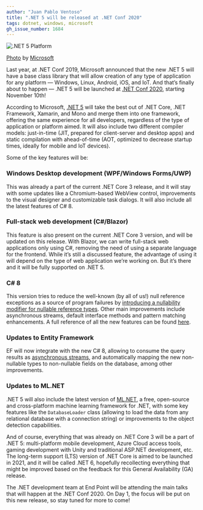 ```yaml
---
author: "Juan Pablo Ventoso"
title: ".NET 5 will be released at .NET Conf 2020"
tags: dotnet, windows, microsoft
gh_issue_number: 1684
---
```


![.NET 5 Platform](/blog/2020/11/04/dotnet-5-released-net-conf-2020/dotnet-5-platform.png)

[Photo](https://devblogs.microsoft.com/dotnet/introducing-net-5/) by [Microsoft](https://www.microsoft.com/)

Last year, at .NET Conf 2019, Microsoft announced that the new .NET 5 will have a base class library that will allow creation of any type of application for any platform — Windows, Linux, Android, iOS, and IoT. And that’s finally about to happen — .NET 5 will be launched at [.NET Conf 2020](https://www.dotnetconf.net/), starting November 10th!

According to Microsoft, [.NET 5](https://devblogs.microsoft.com/dotnet/introducing-net-5/) will take the best out of .NET Core, .NET Framework, Xamarin, and Mono and merge them into one framework, offering the same experience for all developers, regardless of the type of application or platform aimed. It will also include two different compiler models: just-in-time (JIT, prepared for client-server and desktop apps) and static compilation with ahead-of-time (AOT, optimized to decrease startup times, ideally for mobile and IoT devices).

Some of the key features will be:

### Windows Desktop development (WPF/Windows Forms/UWP)

This was already a part of the current .NET Core 3 release, and it will stay with some updates like a Chromium-based WebView control, improvements to the visual designer and customizable task dialogs. It will also include all the latest features of C# 8.

### Full-stack web development (C#/Blazor)

This feature is also present on the current .NET Core 3 version, and will be updated on this release. With Blazor, we can write full-stack web applications only using C#, removing the need of using a separate language for the frontend. While it’s still a discussed feature, the advantage of using it will depend on the type of web application we’re working on. But it’s there and it will be fully supported on .NET 5.

### C# 8

This version tries to reduce the well-known (by all of us!) null reference exceptions as a source of program failures by [introducing a nullability modifier for nullable reference types](https://docs.microsoft.com/en-us/archive/msdn-magazine/2018/february/essential-net-csharp-8-0-and-nullable-reference-types). Other main improvements include asynchronous streams, default interface methods and pattern matching enhancements. A full reference of all the new features can be found [here](https://docs.microsoft.com/en-us/dotnet/csharp/whats-new/csharp-8).

### Updates to Entity Framework

EF will now integrate with the new C# 8, allowing to consume the query results as [asynchronous streams](https://docs.microsoft.com/en-us/dotnet/csharp/whats-new/csharp-8#asynchronous-streams), and automatically mapping the new non-nullable types to non-nullable fields on the database, among other improvements.

### Updates to ML.NET

.NET 5 will also include the latest version of [ML.NET](https://dotnet.microsoft.com/learn/ml-dotnet/what-is-mldotnet), a free, open-source and cross-platform machine learning framework for .NET, with some key features like the `DatabaseLoader` class (allowing to load the data from any relational database with a connection string) or improvements to the object detection capabilities.

And of course, everything that was already on .NET Core 3 will be a part of .NET 5: multi-platform mobile development, Azure Cloud access tools, gaming development with Unity and traditional ASP.NET development, etc. The long-term support (LTS) version of .NET Core is aimed to be launched in 2021, and it will be called .NET 6, hopefully recollecting everything that might be improved based on the feedback for this General Availability (GA) release.

The .NET development team at End Point will be attending the main talks that will happen at the .NET Conf 2020. On Day 1, the focus will be put on this new release, so stay tuned for more to come!
